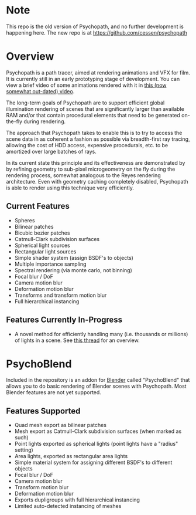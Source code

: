 Note
====
This repo is the old version of Psychopath, and no further development is happening here.  The new repo is at https://github.com/cessen/psychopath

Overview
========

Psychopath is a path tracer, aimed at rendering animations and VFX for
film.  It is currently still in an early prototyping stage of development.  You
can view a brief video of some animations rendered with it in
[this (now somewhat out-dated)
video](https://www.youtube.com/watch?v=rydLFAdhseo).

The long-term goals of Psychopath are to support efficient global illumination
rendering of scenes that are significantly larger than available RAM and/or
that contain procedural elements that need to be generated on-the-fly during
rendering.

The approach that Psychopath takes to enable this is to try to access the scene
data in as coherent a fashion as possible via breadth-first ray tracing,
allowing the cost of HDD access, expensive procedurals, etc. to be amortized
over large batches of rays.

In its current state this principle and its effectiveness are demonstrated by
by refining geometry to sub-pixel microgeometry on the fly during the rendering process, somewhat analogous to the Reyes rendering architecture.  Even with geometry caching completely disabled, Psychopath is able to render using this technique very efficiently.

Current Features
----------------
- Spheres
- Bilinear patches
- Bicubic bezier patches
- Catmull-Clark subdivision surfaces
- Spherical light sources
- Rectangular light sources
- Simple shader system (assign BSDF's to objects)
- Multiple importance sampling
- Spectral rendering (via monte carlo, not binning)
- Focal blur / DoF
- Camera motion blur
- Deformation motion blur
- Transforms and transform motion blur
- Full hierarchical instancing

Features Currently In-Progress
------------------------------
- A novel method for efficiently handling many (i.e. thousands or millions) of
  lights in a scene.  See [this thread](http://ompf2.com/viewtopic.php?f=3&t=1938) for an overview.



PsychoBlend
===========

Included in the repository is an addon for [Blender](http://www.blender.org)
called "PsychoBlend" that allows you to do basic rendering of Blender scenes
with Psychopath.  Most Blender features are not yet supported.

Features Supported
------------------
- Quad mesh export as bilinear patches
- Mesh export as Catmull-Clark subdivision surfaces (when marked as such)
- Point lights exported as spherical lights (point lights have a "radius" setting)
- Area lights, exported as rectangular area lights
- Simple material system for assigning different BSDF's to different objects
- Focal blur / DoF
- Camera motion blur
- Transform motion blur
- Deformation motion blur
- Exports dupligroups with full hierarchical instancing
- Limited auto-detected instancing of meshes
